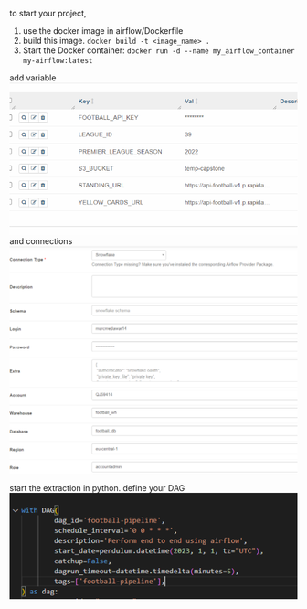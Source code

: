 to start your project,
1. use the docker image in airflow/Dockerfile
2. build this  image. 
`docker build -t <image_name> .`
3. Start the Docker container:
`docker run -d --name my_airflow_container my-airflow:latest`


add variable ![variable](../images/variable_airflow.png) and connections ![connection from the UI](../images/airflow_snowfalke_conn.png)

start the extraction in python.
define your DAG ![dag interval](../images/dag_airflow.png)